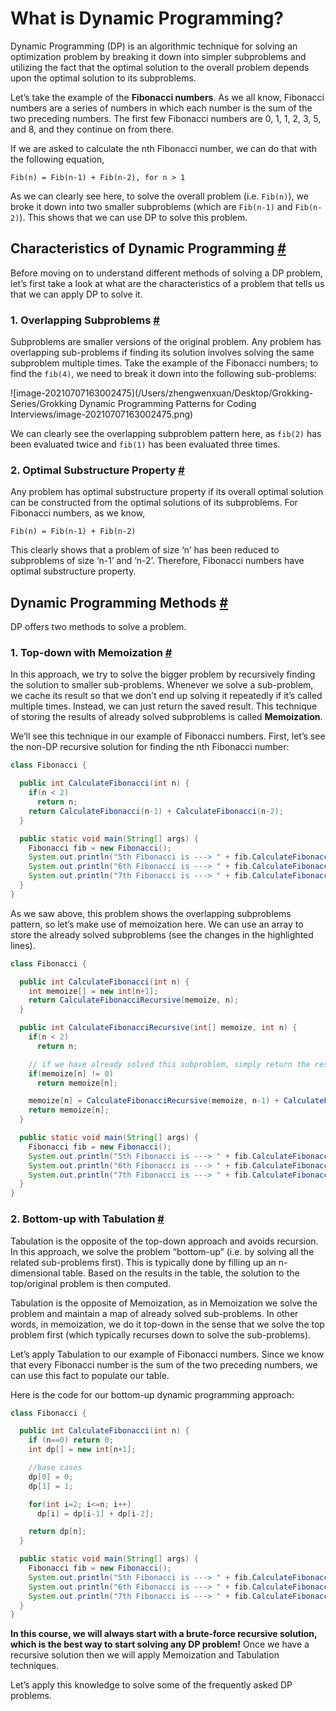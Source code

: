 # What is Dynamic Programming?

Dynamic Programming (DP) is an algorithmic technique for solving an optimization problem by breaking it down into simpler subproblems and utilizing the fact that the optimal solution to the overall problem depends upon the optimal solution to its subproblems.

Let’s take the example of the **Fibonacci numbers**. As we all know, Fibonacci numbers are a series of numbers in which each number is the sum of the two preceding numbers. The first few Fibonacci numbers are 0, 1, 1, 2, 3, 5, and 8, and they continue on from there.

If we are asked to calculate the nth Fibonacci number, we can do that with the following equation,

```
Fib(n) = Fib(n-1) + Fib(n-2), for n > 1
```

As we can clearly see here, to solve the overall problem (i.e. `Fib(n)`), we broke it down into two smaller subproblems (which are `Fib(n-1)` and `Fib(n-2)`). This shows that we can use DP to solve this problem.

## Characteristics of Dynamic Programming [#](https://www.educative.io/courses/grokking-dynamic-programming-patterns-for-coding-interviews/m2G1pAq0OO0#characteristics-of-dynamic-programming)

Before moving on to understand different methods of solving a DP problem, let’s first take a look at what are the characteristics of a problem that tells us that we can apply DP to solve it.

### 1. Overlapping Subproblems [#](https://www.educative.io/courses/grokking-dynamic-programming-patterns-for-coding-interviews/m2G1pAq0OO0#1-overlapping-subproblems)

Subproblems are smaller versions of the original problem. Any problem has overlapping sub-problems if finding its solution involves solving the same subproblem multiple times. Take the example of the Fibonacci numbers; to find the `fib(4)`, we need to break it down into the following sub-problems:

![image-20210707163002475](/Users/zhengwenxuan/Desktop/Grokking-Series/Grokking Dynamic Programming Patterns for Coding Interviews/image-20210707163002475.png)

We can clearly see the overlapping subproblem pattern here, as `fib(2)` has been evaluated twice and `fib(1)` has been evaluated three times.

### 2. Optimal Substructure Property [#](https://www.educative.io/courses/grokking-dynamic-programming-patterns-for-coding-interviews/m2G1pAq0OO0#2-optimal-substructure-property)

Any problem has optimal substructure property if its overall optimal solution can be constructed from the optimal solutions of its subproblems. For Fibonacci numbers, as we know,

```
Fib(n) = Fib(n-1) + Fib(n-2)
```

This clearly shows that a problem of size ‘n’ has been reduced to subproblems of size ‘n-1’ and ‘n-2’. Therefore, Fibonacci numbers have optimal substructure property.

## Dynamic Programming Methods [#](https://www.educative.io/courses/grokking-dynamic-programming-patterns-for-coding-interviews/m2G1pAq0OO0#dynamic-programming-methods)

DP offers two methods to solve a problem.

### 1. Top-down with Memoization [#](https://www.educative.io/courses/grokking-dynamic-programming-patterns-for-coding-interviews/m2G1pAq0OO0#1-top-down-with-memoization)

In this approach, we try to solve the bigger problem by recursively finding the solution to smaller sub-problems. Whenever we solve a sub-problem, we cache its result so that we don’t end up solving it repeatedly if it’s called multiple times. Instead, we can just return the saved result. This technique of storing the results of already solved subproblems is called **Memoization**.

We’ll see this technique in our example of Fibonacci numbers. First, let’s see the non-DP recursive solution for finding the nth Fibonacci number:

```java
class Fibonacci {

  public int CalculateFibonacci(int n) {
    if(n < 2)
      return n;
    return CalculateFibonacci(n-1) + CalculateFibonacci(n-2);
  }

  public static void main(String[] args) {
    Fibonacci fib = new Fibonacci();
    System.out.println("5th Fibonacci is ---> " + fib.CalculateFibonacci(5));
    System.out.println("6th Fibonacci is ---> " + fib.CalculateFibonacci(6));
    System.out.println("7th Fibonacci is ---> " + fib.CalculateFibonacci(7));
  }
}
```

As we saw above, this problem shows the overlapping subproblems pattern, so let’s make use of memoization here. We can use an array to store the already solved subproblems (see the changes in the highlighted lines).

```java
class Fibonacci {

  public int CalculateFibonacci(int n) {
    int memoize[] = new int[n+1];
    return CalculateFibonacciRecursive(memoize, n);
  }

  public int CalculateFibonacciRecursive(int[] memoize, int n) {
    if(n < 2)
      return n;

    // if we have already solved this subproblem, simply return the result from the cache
    if(memoize[n] != 0)
      return memoize[n];

    memoize[n] = CalculateFibonacciRecursive(memoize, n-1) + CalculateFibonacciRecursive(memoize, n-2);
    return memoize[n];
  }

  public static void main(String[] args) {
    Fibonacci fib = new Fibonacci();
    System.out.println("5th Fibonacci is ---> " + fib.CalculateFibonacci(5));
    System.out.println("6th Fibonacci is ---> " + fib.CalculateFibonacci(6));
    System.out.println("7th Fibonacci is ---> " + fib.CalculateFibonacci(7));
  }
}
```

### 2. Bottom-up with Tabulation [#](https://www.educative.io/courses/grokking-dynamic-programming-patterns-for-coding-interviews/m2G1pAq0OO0#2-bottom-up-with-tabulation)

Tabulation is the opposite of the top-down approach and avoids recursion. In this approach, we solve the problem “bottom-up” (i.e. by solving all the related sub-problems first). This is typically done by filling up an n-dimensional table. Based on the results in the table, the solution to the top/original problem is then computed.

Tabulation is the opposite of Memoization, as in Memoization we solve the problem and maintain a map of already solved sub-problems. In other words, in memoization, we do it top-down in the sense that we solve the top problem first (which typically recurses down to solve the sub-problems).

Let’s apply Tabulation to our example of Fibonacci numbers. Since we know that every Fibonacci number is the sum of the two preceding numbers, we can use this fact to populate our table.

Here is the code for our bottom-up dynamic programming approach:

```java
class Fibonacci {

  public int CalculateFibonacci(int n) {
    if (n==0) return 0;
    int dp[] = new int[n+1];

    //base cases
    dp[0] = 0;
    dp[1] = 1;

    for(int i=2; i<=n; i++)
      dp[i] = dp[i-1] + dp[i-2];

    return dp[n];
  }

  public static void main(String[] args) {
    Fibonacci fib = new Fibonacci();
    System.out.println("5th Fibonacci is ---> " + fib.CalculateFibonacci(5));
    System.out.println("6th Fibonacci is ---> " + fib.CalculateFibonacci(6));
    System.out.println("7th Fibonacci is ---> " + fib.CalculateFibonacci(7));
  }
}
```

**In this course, we will always start with a brute-force recursive solution, which is the best way to start solving any DP problem!** Once we have a recursive solution then we will apply Memoization and Tabulation techniques.

Let’s apply this knowledge to solve some of the frequently asked DP problems.

